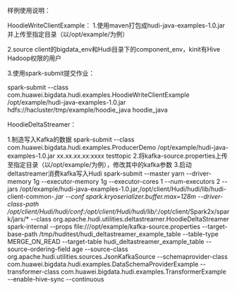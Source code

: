 样例使用说明：

HoodieWriteClientExample：
1.使用maven打包成hudi-java-examples-1.0.jar并上传至指定目录（以/opt/example/为例）

2.source client的bigdata_env和Hudi目录下的component_env，kinit有Hive Hadoop权限的用户

3.使用spark-submit提交作业：

spark-submit --class com.huawei.bigdata.hudi.examples.HoodieWriteClientExample /opt/example/hudi-java-examples-1.0.jar  hdfs://hacluster/tmp/example/hoodie_java  hoodie_java


HoodieDeltaStreamer：

1.制造写入Kafka的数据
spark-submit --class com.huawei.bigdata.hudi.examples.ProducerDemo /opt/example/hudi-java-examples-1.0.jar xx.xx.xx.xx:xxxx testtopic
2.将kafka-source.properties上传至指定目录（以/opt/example/为例），修改其中的kafka参数
3.启动deltastreamer消费kafka写入Hudi
spark-submit --master yarn --driver-memory 1g  --executor-memory 1g --executor-cores 1 --num-executors 2  --jars /opt/example/hudi-java-examples-1.0.jar,/opt/client/Hudi/hudi/lib/hudi-client-common-*.jar --conf spark.kryoserializer.buffer.max=128m --driver-class-path /opt/client/Hudi/hudi/conf:/opt/client/Hudi/hudi/lib/*:/opt/client/Spark2x/spark/jars/* --class org.apache.hudi.utilities.deltastreamer.HoodieDeltaStreamer spark-internal --props file:///opt/example/kafka-source.properties --target-base-path /tmp/huditest/hudi_deltastreamer_example_table --table-type MERGE_ON_READ --target-table hudi_deltastreamer_example_table --source-ordering-field age --source-class org.apache.hudi.utilities.sources.JsonKafkaSource --schemaprovider-class com.huawei.bigdata.hudi.examples.DataSchemaProviderExample --transformer-class com.huawei.bigdata.hudi.examples.TransformerExample --enable-hive-sync  --continuous
